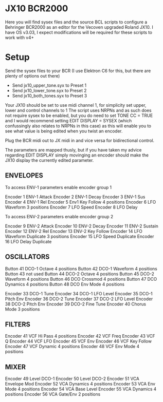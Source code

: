 # JX10 BCR2000

Here you will find sysex files and the source BCL scripts to configure a Behringer BCR2000 as an editor for the Vecoven upgraded Roland JX10. I have OS v3.03, I expect modifications will be required for these scripts to work with v4+

# Setup

Send the sysex files to your BCR (I use Elektron C6 for this, but there are plenty of options out there)

* Send jx10_upper_tone.syx to Preset 1
* Send jx10_lower_tone.syx to Preset 2
* Send jx10_both_tones.syx to Preset 3

Your JX10 should be set to use midi channel 1, for simplicity set upper, lower and control channels to 1
The script uses NRPNs and as such does not require sysex to be enabled, but you do need to set TONE CC = TRUE and I would recommend setting EDIT DISPLAY = SYSEX (which confussingly also relates to NRPNs in this case) as this will enable you to see what value is being edited when you twist an encoder.

Plug the BCR midi out to JX midi in and vice versa for bidirectional control.

The parameters are mapped thusly, but if you have taken my advice regarding EDIT DISPLAY simply movinging an encoder should make the JX10 display the currently edited parameter.

## ENVELOPES

To access ENV-1 parameters enable encoder group 1

Encoder 1 ENV-1 Attack
Encoder 2 ENV-1 Decay
Encoder 3 ENV-1 Sus
Encoder 4 ENV-1 Rel
Encoder 5 Env1 Key Follow 4 positions
Encoder 6 LFO Waveform 3 positions
Encoder 7 LFO Speed
Encoder 8 LFO Delay

To access ENV-2 parameters enable encoder group 2

Encoder 9 ENV-2 Attack
Encoder 10 ENV-2 Decay
Encoder 11 ENV-2 Sustain
Encoder 12 ENV-2 Rel
Encoder 13 ENV-2 Key Follow
Encoder 14 LFO Waveform Duplicate 3 positions
Encoder 15 LFO Speed Duplicate
Encoder 16 LFO Delay Duplicate

## OSCILLATORS

Button 41 DCO-1 Octave 4 positions
Button 42 DCO-1 Waveform 4 positions
Button 43 not used
Button 44 DCO-2 Octave 4 positions
Button 45 DCO-2 Waveform 4 positions
Button 46 DCO Crossmod 4 positions
Button 47 DCO Dynamics 4 positions
Button 48 DCO Env Mode 4 positions

Encoder 33 DCO-1 Tune
Encoder 34 DCO-1 LFO Level
Encoder 35 DCO-1 Pitch Env
Encoder 36 DCO-2 Tune
Encoder 37 DCO-2 LFO Level
Encoder 38 DCO-2 Pitch Env
Encoder 39 DCO-2 Fine Tune
Encoder 40 Chorus Mode 3 positions

## FILTERS

Encoder 41 VCF Hi Pass 4 positions
Encoder 42 VCF Freq
Encoder 43 VCF Q
Encoder 44 VCF LFO
Encoder 45 VCF Env
Encoder 46 VCF Key Follow
Encoder 47 VCF Dynamic 4 positions
Encoder 48 VCF Env Mode 4 positions

## MIXER

Encoder 49 Level DCO-1 
Encoder 50 Level DCO-2 
Encoder 51 VCA Envelope Mod
Encoder 52 VCA Dynamics 4 positions
Encoder 53 VCA Env Mode 4 positions
Encoder 54 VCA Base Level
Encoder 55 VCA Dynamics 4 positions
Encoder 56 VCA Gate/Env 2 positions

